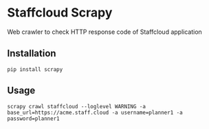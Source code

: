 # Staffcloud Scrapy
Web crawler to check HTTP response code of Staffcloud application

## Installation
``pip install scrapy``

## Usage
``scrapy crawl staffcloud --loglevel WARNING -a base_url=https://acme.staff.cloud -a username=planner1 -a password=planner1 ``